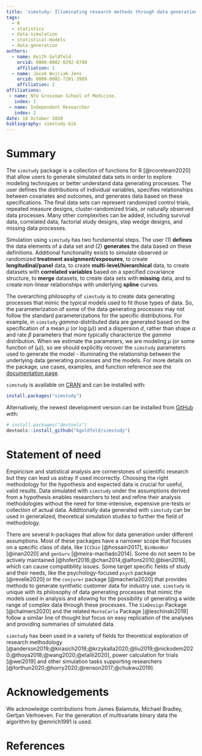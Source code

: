 ```yaml
---
title: 'simstudy: Illuminating research methods through data generation'
tags:
  - R
  - statistics
  - data-simulation
  - statistical-models
  - data-generation
authors:
  - name: Keith Goldfeld
    orcid: 0000-0002-0292-8780
    affiliation: 1 
  - name: Jacob Wujciak-Jens
    orcid: 0000-0002-7281-3989
    affiliation: 2
affiliations:
 - name: NYU Grossman School of Medicine.
   index: 1
 - name: Independent Researcher
   index: 2
date: 18 October 2020
bibliography: simstudy.bib
---
```


# Summary

The `simstudy` package is a collection of functions for R [@rcoreteam2020] that
allow users to generate simulated data sets in order to explore modeling
techniques or better understand data generating processes. The user defines the
distributions of individual variables, specifies relationships between
covariates and outcomes, and generates data based on these specifications. The
final data sets can represent randomized control trials, repeated measure
designs, cluster-randomized trials, or naturally observed data processes. Many other
complexities can be added, including survival data, correlated data, factorial
study designs, step wedge designs, and missing data processes.

Simulation using `simstudy` has two fundamental steps. The user (1) **defines**
the data elements of a data set and (2) **generates** the data based on these
definitions. Additional functionality exists to simulate observed or randomized
**treatment assignment/exposures**, to create **longitudinal/panel** data, to
create **multi-level/hierarchical** data, to create datasets with **correlated
variables** based on a specified covariance structure, to **merge** datasets, to
create data sets with **missing** data, and to create non-linear relationships
with underlying **spline** curves.

The overarching philosophy of `simstudy` is to create data generating processes
that mimic the typical models used to fit those types of data. So, the
parameterization of some of the data generating processes may not follow the
standard parameterizations for the specific distributions. For example, in
`simstudy` *gamma*-distributed data are generated based on the specification of
a mean $\mu$ (or $\log(\mu)$) and a dispersion $d$, rather than shape $\alpha$
and rate $\beta$ parameters that more typically characterize the *gamma*
distribution. When we estimate the parameters, we are modeling $\mu$ (or some
function of $(\mu)$), so we should explicitly recover the `simstudy` parameters
used to generate the model - illuminating the relationship between the
underlying data generating processes and the models. For more details on the
package, use cases, examples, and function reference see the [documentation page](https://kgoldfeld.github.io/simstudy/articles/simstudy.html).

`simstudy` is available on [CRAN](https://cran.r-project.org/package=simstudy)
and can be installed with:

``` r
install.packages("simstudy")
```

Alternatively, the newest development version can be installed from [GitHub](https://github.com/) with:

``` r
# install.packages("devtools")
devtools::install_github("kgoldfeld/simstudy")
```

# Statement of need 

Empiricism and statistical analysis are cornerstones of scientific research
but they can lead us astray if used incorrectly. Choosing the right methodology for the
hypothesis and expected data is crucial for useful, valid results. Data
simulated with `simstudy` under the assumptions derived from a hypothesis
enables researchers to test and refine their analysis methodologies without the
need for time-intensive, expensive pre-tests or collection of actual data. Additionally data generated with `simstudy` can be used in generalized, theoretical simulation studies to further the field of methodology.

There are several `R`-packages that allow for data generation under different
assumptions. Most of these packages have a narrower scope that focuses on
a specific class of data, like `ICCbin` [@hossain2017], `BinNonNor`
[@inan2020] and `genSurv` [@meira-machado2014]. Some do not seem to be actively
maintained [@hofert2016;@chan2014;@alfons2010;@bien2016], which can cause
compatibility issues. Some target specific fields of study and their needs, like the
psychology-focused `psych` package [@revelle2020] or the `conjurer` package
[@macherla2020] that provides methods to generate synthetic customer data for
industry use. `simstudy` is unique with its philosophy of data generating
processes that mimic the models used in analysis and allowing for the possibility of generating a wide range of complex data through these processes. The `SimDesign` Package
[@chalmers2020] and the related `MonteCarlo` Package [@leschinski2019] follow a
similar line of thought but focus on easy replication of the analyses and providing summaries of simulated data.

`simstudy` has been used in a variety of fields for theoretical exploration of
research methodology
[@anderson2019;@kirasich2018;@krzykalla2020;@liu2019;@nickodem2020;@thoya2018;@wang2020;@elalili2020],
power calculation for trials [@wei2019] and other simulation tasks supporting
researchers
[@forthun2020;@horry2020;@renson2017;@chukwu2019].

# Acknowledgements

We acknowledge contributions from James Balamuta, Michael Bradley,  Gertjan
Verhoeven. For the generation of multivariate binary data the algorithm by
@emrich1991 is used.

# References